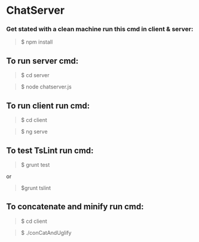 # ChatServer
### Get stated with a clean machine run this cmd in client & server:

> $ npm install

## To run server cmd:

> $ cd server

> $ node chatserver.js

## To run client run cmd:

> $ cd client
 
> $ ng serve

## To test TsLint run cmd:

> $ grunt test 
 
or 
 
> $grunt tslint

## To concatenate and minify run cmd:

> $ cd client
 
> $ ./conCatAndUglify
